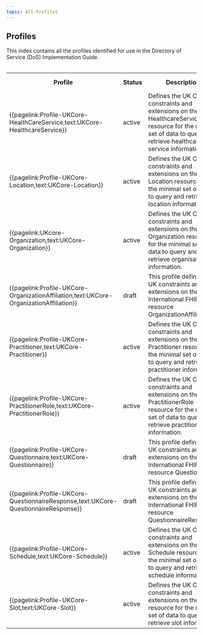 ```yaml
---
topic: All-Profiles
---
```

## Profiles
This index contains all the profiles identified for use in the Directory of Service (DoS) Implementation Guide. 
<br><br>

<table class="assets" title="Profile list">
<tr>
<th class="width25">Profile</th>
<th class="width10">Status</th>
<th class="width55">Description</th>
<th class="width10">C&TA Sprint</th>
</tr>

<tr>
<td>{{pagelink:Profile-UKCore-HealthCareService,text:UKCore-HealthcareService}}</td>
<td>active</td>
<td>Defines the UK Core constraints and extensions on the HealthcareService resource for the minimal set of data to query and retrieve healthcare service information.</td>
<td>5</td>
</tr>

<tr>
<td>{{pagelink:Profile-UKCore-Location,text:UKCore-Location}}</td>
<td>active</td>
<td>Defines the UK Core constraints and extensions on the Location resource for the minimal set of data to query and retrieve location information</td>
<td>1</td>
</tr>

<tr>
<td>{{pagelink:UKcore-Organization,text:UKCore-Organization}}</td>
<td>active</td>
<td>Defines the UK Core constraints and extensions on the Organization resource for the minimal set of data to query and retrieve organisation information.</td>
<td>1</td>
</tr>
<tr>

<tr>
<td>{{pagelink:Profile-UKCore-OrganizationAffiliation,text:UKCore-OrganizationAffiliation}}</td>
<td>draft</td>
<td>This profile defines the UK constraints and extensions on the International FHIR resource OrganizationAffiliation.</td>
<td>6</td>
</tr>
<tr>

<tr>
<td>{{pagelink:Profile-UKCore-Practitioner,text:UKCore-Practitioner}}</td>
<td>active</td>
<td>Defines the UK Core constraints and extensions on the Practitioner resource for the minimal set of data to query and retrieve practitioner information.</td>
<td>1</td>
</tr>

<tr>
<td>{{pagelink:Profile-UKCore-PractitionerRole,text:UKCore-PractitionerRole}}</td>
<td>active</td>
<td>Defines the UK Core constraints and extensions on the PractitionerRole resource for the minimal set of data to query and retrieve practitioner role information.</td>
<td>1</td>
</tr>

<tr>
<td>{{pagelink:Profile-UKCore-Questionnaire,text:UKCore-Questionnaire}}</td>
<td>draft</td>
<td>This profile defines the UK constraints and extensions on the International FHIR resource Questionnaire.</td>
<td>6</td>
</tr>

<tr>
<td>{{pagelink:Profile-UKCore-QuestionnaireResponse,text:UKCore-QuestionnaireResponse}}</td>
<td>draft</td>
<td>This profile defines the UK constraints and extensions on the International FHIR resource QuestionnaireResponse.</td>
<td>6</td>
</tr>

<tr>
<td>{{pagelink:Profile-UKCore-Schedule,text:UKCore-Schedule}}</td>
<td>active</td>
<td>Defines the UK Core constraints and extensions on the Schedule resource for the minimal set of data to query and retrieve schedule information.</td>
<td>5</td>
</tr>

<tr>
<td>{{pagelink:Profile-UKCore-Slot,text:UKCore-Slot}}</td>
<td>active</td>
<td>Defines the UK Core constraints and extensions on the Slot resource for the minimal set of data to query and retrieve slot information.</td>
<td>5</td>
</tr>

</table>